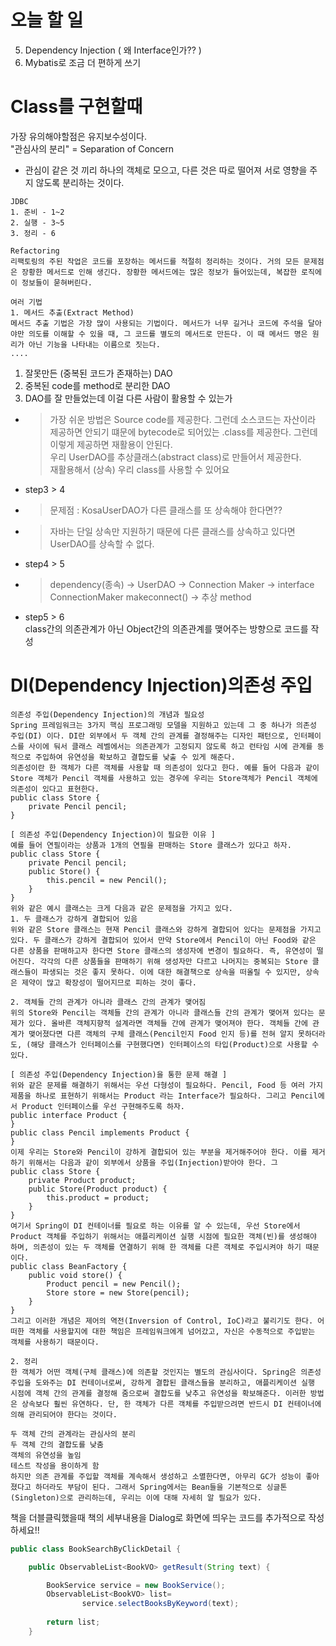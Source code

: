 # 오늘 할 일
5. Dependency Injection ( 왜 Interface인가?? )
6. Mybatis로 조금 더 편하게 쓰기

# Class를 구현할때
가장 유의해야할점은 유지보수성이다.   
"관심사의 분리" = Separation of Concern   
- 관심이 같은 것 끼리 하나의 객체로 모으고, 다른 것은 따로 떨어져 서로 영향을 주지 않도록 분리하는 것이다.
```
JDBC
1. 준비 - 1~2
2. 실행 - 3~5
3. 정리 - 6

Refactoring
리팩토링의 주된 작업은 코드를 포장하는 메서드를 적절히 정리하는 것이다. 거의 모든 문제점은 장황한 메서드로 인해 생긴다. 장황한 메서드에는 많은 정보가 들어있는데, 복잡한 로직에 이 정보들이 묻혀버린다.

여러 기법
1. 메서드 추출(Extract Method)
메서드 추출 기법은 가장 많이 사용되는 기법이다. 메서드가 너무 길거나 코드에 주석을 달아야만 의도를 이해할 수 있을 때, 그 코드를 별도의 메서드로 만든다. 이 때 메서드 명은 원리가 아닌 기능을 나타내는 이름으로 짓는다.
....
```

1. 잘못만든 (중복된 코드가 존재하는) DAO
2. 중복된 code를 method로 분리한 DAO
3. DAO를 잘 만들었는데 이걸 다른 사람이 활용할 수 있는가
- > 가장 쉬운 방법은 Source code를 제공한다. 그런데 소스코드는 자산이라 제공하면 안되기 떄문에 bytecode로 되어있는 .class를 제공한다. 그런데 이렇게 제공하면 재활용이 안된다.   
우리 UserDAO를 추상클래스(abstract class)로 만들어서 제공한다.   
 재활용해서 (상속) 우리 class를 사용할 수 있어요
- step3 > 4
- > 문제점 : KosaUserDAO가 다른 클래스를 또 상속해야 한다면?? 
- > 자바는 단일 상속만 지원하기 때문에 다른 클래스를 상속하고 있다면 UserDAO를 상속할 수 없다.
- step4 > 5
- > dependency(종속) -> UserDAO -> Connection Maker -> interface ConnectionMaker makeconnect() -> 추상 method
- step5 > 6   
class간의 의존관계가 아닌 Object간의 의존관계를 맺어주는 방향으로 코드를 작성

# DI(Dependency Injection)의존성 주입
```
의존성 주입(Dependency Injection)의 개념과 필요성
Spring 프레임워크는 3가지 핵심 프로그래밍 모델을 지원하고 있는데 그 중 하나가 의존성 주입(DI) 이다. DI란 외부에서 두 객체 간의 관계를 결정해주는 디자인 패턴으로, 인터페이스를 사이에 둬서 클래스 레벨에서는 의존관계가 고정되지 않도록 하고 런타임 시에 관계를 동적으로 주입하여 유연성을 확보하고 결합도를 낮출 수 있게 해준다.
의존성이란 한 객체가 다른 객체를 사용할 때 의존성이 있다고 한다. 예를 들어 다음과 같이 Store 객체가 Pencil 객체를 사용하고 있는 경우에 우리는 Store객체가 Pencil 객체에 의존성이 있다고 표현한다.
public class Store {
    private Pencil pencil;
}

[ 의존성 주입(Dependency Injection)이 필요한 이유 ]
예를 들어 연필이라는 상품과 1개의 연필을 판매하는 Store 클래스가 있다고 하자.
public class Store {
    private Pencil pencil;
    public Store() {
        this.pencil = new Pencil();
    }
}
위와 같은 예시 클래스는 크게 다음과 같은 문제점을 가지고 있다.
1. 두 클래스가 강하게 결합되어 있음
위와 같은 Store 클래스는 현재 Pencil 클래스와 강하게 결합되어 있다는 문제점을 가지고 있다. 두 클래스가 강하게 결합되어 있어서 만약 Store에서 Pencil이 아닌 Food와 같은 다른 상품을 판매하고자 한다면 Store 클래스의 생성자에 변경이 필요하다. 즉, 유연성이 떨어진다. 각각의 다른 상품들을 판매하기 위해 생성자만 다르고 나머지는 중복되는 Store 클래스들이 파생되는 것은 좋지 못하다. 이에 대한 해결책으로 상속을 떠올릴 수 있지만, 상속은 제약이 많고 확장성이 떨어지므로 피하는 것이 좋다.

2. 객체들 간의 관계가 아니라 클래스 간의 관계가 맺어짐
위의 Store와 Pencil는 객체들 간의 관계가 아니라 클래스들 간의 관계가 맺어져 있다는 문제가 있다. 올바른 객체지향적 설계라면 객체들 간에 관계가 맺어져야 한다. 객체들 간에 관계가 맺어졌다면 다른 객체의 구체 클래스(Pencil인지 Food 인지 등)를 전혀 알지 못하더라도, (해당 클래스가 인터페이스를 구현했다면) 인터페이스의 타입(Product)으로 사용할 수 있다.

[ 의존성 주입(Dependency Injection)을 통한 문제 해결 ]
위와 같은 문제를 해결하기 위해서는 우선 다형성이 필요하다. Pencil, Food 등 여러 가지 제품을 하나로 표현하기 위해서는 Product 라는 Interface가 필요하다. 그리고 Pencil에서 Product 인터페이스를 우선 구현해주도록 하자.
public interface Product {
}
public class Pencil implements Product {
}
이제 우리는 Store와 Pencil이 강하게 결합되어 있는 부분을 제거해주어야 한다. 이를 제거하기 위해서는 다음과 같이 외부에서 상품을 주입(Injection)받아야 한다. 그
public class Store {
    private Product product;
    public Store(Product product) {
        this.product = product;
    }
}
여기서 Spring이 DI 컨테이너를 필요로 하는 이유를 알 수 있는데, 우선 Store에서 Product 객체를 주입하기 위해서는 애플리케이션 실행 시점에 필요한 객체(빈)를 생성해야 하며, 의존성이 있는 두 객체를 연결하기 위해 한 객체를 다른 객체로 주입시켜야 하기 때문이다.
public class BeanFactory {
    public void store() {
        Product pencil = new Pencil();
        Store store = new Store(pencil);
    }
}
그리고 이러한 개념은 제어의 역전(Inversion of Control, IoC)라고 불리기도 한다. 어떠한 객체를 사용할지에 대한 책임은 프레임워크에게 넘어갔고, 자신은 수동적으로 주입받는 객체를 사용하기 때문이다.

2. 정리
한 객체가 어떤 객체(구체 클래스)에 의존할 것인지는 별도의 관심사이다. Spring은 의존성 주입을 도와주는 DI 컨테이너로써, 강하게 결합된 클래스들을 분리하고, 애플리케이션 실행 시점에 객체 간의 관계를 결정해 줌으로써 결합도를 낮추고 유연성을 확보해준다. 이러한 방법은 상속보다 훨씬 유연하다. 단, 한 객체가 다른 객체를 주입받으려면 반드시 DI 컨테이너에 의해 관리되어야 한다는 것이다.

두 객체 간의 관계라는 관심사의 분리
두 객체 간의 결합도를 낮춤
객체의 유연성을 높임
테스트 작성을 용이하게 함
하지만 의존 관계를 주입할 객체를 계속해서 생성하고 소멸한다면, 아무리 GC가 성능이 좋아졌다고 하더라도 부담이 된다. 그래서 Spring에서는 Bean들을 기본적으로 싱글톤(Singleton)으로 관리하는데, 우리는 이에 대해 자세히 알 필요가 있다.
```

책을 더블클릭했을때 책의 세부내용을 Dialog로 화면에 띄우는 코드를 추가적으로 작성하세요!!
```java
public class BookSearchByClickDetail {

	public ObservableList<BookVO> getResult(String text) {

		BookService service = new BookService();
		ObservableList<BookVO> list= 
				service.selectBooksByKeyword(text);
		
		return list;
	}
```

